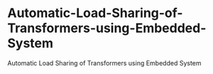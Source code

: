 # Automatic-Load-Sharing-of-Transformers-using-Embedded-System
Automatic Load Sharing of Transformers using Embedded System
